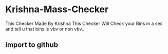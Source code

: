 # Krishna-Mass-Checker
This Checker Made By Krishna This Checker Will Check your Bins in  a sec and tell u that bins is vbv or non vbv..


## import to github

<p align="center">
   <a href = "https://replit.com/create"><mp4 src="https://graph.org/file/717389f6cd58993fd5f54.mp4" alt="Press to Takeoff" width="490px"></a>
</p>
<br>
